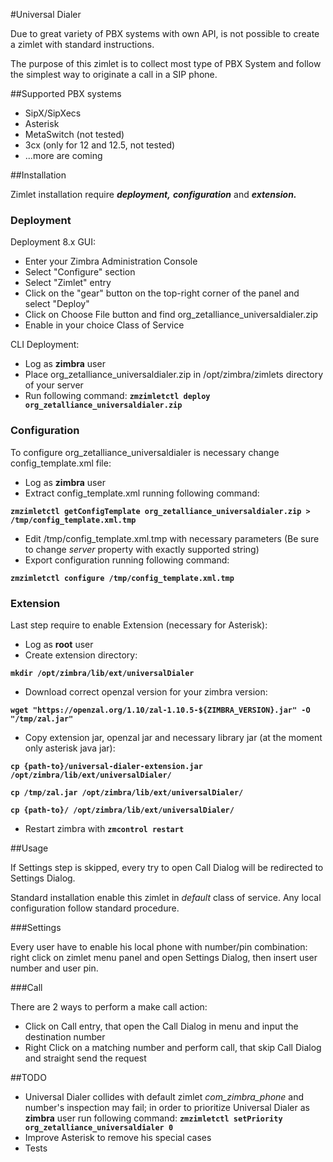 #Universal Dialer

Due to great variety of PBX systems with own API, is not possible to create a zimlet with standard instructions.

The purpose of this zimlet is to collect most type of PBX System and follow the simplest way to originate a call in a SIP phone.

##Supported PBX systems

* SipX/SipXecs
* Asterisk
* MetaSwitch (not tested)
* 3cx (only for 12 and 12.5, not tested)
* ...more are coming

##Installation

Zimlet installation require **_deployment,_** **_configuration_** and **_extension._**

### Deployment

Deployment 8.x GUI:

* Enter your Zimbra Administration Console
* Select "Configure" section
* Select "Zimlet" entry
* Click on the "gear" button on the top-right corner of the panel and select "Deploy"
* Click on Choose File button and find org_zetalliance_universaldialer.zip
* Enable in your choice Class of Service



CLI Deployment:
* Log as **zimbra** user
* Place org_zetalliance_universaldialer.zip in /opt/zimbra/zimlets directory of your server
* Run following command: **`zmzimletctl deploy org_zetalliance_universaldialer.zip`**

### Configuration

To configure org_zetalliance_universaldialer is necessary change config_template.xml file:

* Log as **zimbra** user
* Extract config_template.xml running following command:

**`zmzimletctl getConfigTemplate org_zetalliance_universaldialer.zip > /tmp/config_template.xml.tmp`**

* Edit /tmp/config_template.xml.tmp with necessary parameters (Be sure to change *server* property with exactly supported string)
* Export configuration running following command:

**`zmzimletctl configure /tmp/config_template.xml.tmp`**

### Extension

Last step require to enable Extension (necessary for Asterisk):

 * Log as **root** user
 * Create extension directory:

 **`mkdir /opt/zimbra/lib/ext/universalDialer`**

 * Download correct openzal version for your zimbra version:

 **`wget "https://openzal.org/1.10/zal-1.10.5-${ZIMBRA_VERSION}.jar" -O "/tmp/zal.jar"`**

 * Copy extension jar, openzal jar and necessary library jar (at the moment only asterisk java jar):

 **`cp {path-to}/universal-dialer-extension.jar /opt/zimbra/lib/ext/universalDialer/`**

 **`cp /tmp/zal.jar /opt/zimbra/lib/ext/universalDialer/`**

 **`cp {path-to}/ /opt/zimbra/lib/ext/universalDialer/`**

 * Restart zimbra with **`zmcontrol restart`**

##Usage

If Settings step is skipped, every try to open Call Dialog will be redirected to Settings Dialog.

Standard installation enable this zimlet in _default_ class of service. Any local configuration follow standard procedure.

###Settings

Every user have to enable his local phone with number/pin combination:
right click on zimlet menu panel and open Settings Dialog, then insert user number and user pin.


###Call

There are 2 ways to perform a make call action:
* Click on Call entry, that open the Call Dialog in menu and input the destination number
* Right Click on a matching number and perform call, that skip Call Dialog and straight send the request

##TODO

* Universal Dialer collides with default zimlet _com_zimbra_phone_ and number's inspection may fail;
in order to prioritize Universal Dialer as **zimbra** user run following command:
**`zmzimletctl setPriority org_zetalliance_universaldialer 0`**
* Improve Asterisk to remove his special cases
* Tests